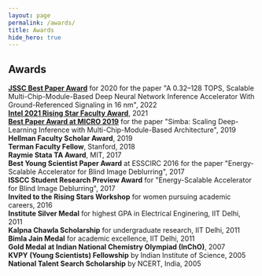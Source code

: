 ```yaml
---
layout: page
permalink: /awards/
title: Awards
hide_hero: true
---
```

## Awards
**[JSSC Best Paper Award](https://sscs.ieee.org/membership/awards/jssc-best-paper-award)** for 2020 for the paper "A 0.32–128 TOPS, Scalable Multi-Chip-Module-Based Deep Neural Network Inference Accelerator With Ground-Referenced Signaling in 16 nm", 2022  
**[Intel 2021 Rising Star Faculty Award](https://www.intel.com/content/www/us/en/research/blogs/rising-star-faculty-award-21.html)**, 2021   
**[Best Paper Award at MICRO 2019](https://www.microarch.org/micro52/program/bestpaper.html)** for the paper "Simba: Scaling Deep-Learning Inference with Multi-Chip-Module-Based Architecture", 2019  
**Hellman Faculty Scholar Award**, 2019  
**Terman Faculty Fellow**, Stanford, 2018  
**Raymie Stata TA Award**, MIT, 2017  
**Best Young Scientist Paper Award** at ESSCIRC 2016 for the paper "Energy-Scalable Accelerator for Blind Image Deblurring", 2017   
**ISSCC Student Research Preview Award** for "Energy-Scalable Accelerator for Blind Image Deblurring", 2017  
**Invited to the Rising Stars Workshop** for women pursuing academic careers, 2016  
**Institute Silver Medal** for highest GPA in Electrical Enginering, IIT Delhi, 2011   
**Kalpna Chawla Scholarship** for undergraduate research, IIT Delhi, 2011  
**Bimla Jain Medal** for academic excellence, IIT Delhi, 2011  
**Gold Medal at Indian National Chemistry Olympiad (InChO)**, 2007  
**KVPY (Young Scientists) Fellowship** by Indian Institute of Science, 2005  
**National Talent Search Scholarship** by NCERT, India, 2005  
